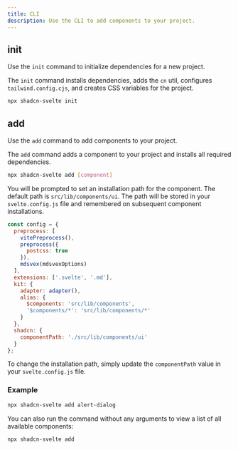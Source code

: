 ```yaml
---
title: CLI
description: Use the CLI to add components to your project.
---
```


## init

Use the `init` command to initialize dependencies for a new project.

The `init` command installs dependencies, adds the `cn` util, configures `tailwind.config.cjs`, and creates CSS variables for the project.

```bash
npx shadcn-svelte init
```

## add

Use the `add` command to add components to your project.

The `add` command adds a component to your project and installs all required dependencies.

```bash
npx shadcn-svelte add [component]
```

You will be prompted to set an installation path for the component. The default path is `src/lib/components/ui`. The path will be stored in your `svelte.config.js` file and remembered on subsequent component installations.

```js title="svelte.config.js" {17-19}
const config = {
  preprocess: [
    vitePreprocess(),
    preprocess({
      postcss: true
    }),
    mdsvex(mdsvexOptions)
  ],
  extensions: ['.svelte', '.md'],
  kit: {
    adapter: adapter(),
    alias: {
      $components: 'src/lib/components',
      '$components/*': 'src/lib/components/*'
    }
  },
  shadcn: {
    componentPath: './src/lib/components/ui'
  }
};
```

To change the installation path, simply update the `componentPath` value in your `svelte.config.js` file.

### Example

```bash
npx shadcn-svelte add alert-dialog
```

You can also run the command without any arguments to view a list of all available components:

```bash
npx shadcn-svelte add
```

